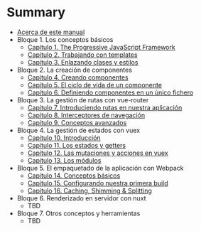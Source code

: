 # Summary

* [Acerca de este manual](README.md)
* Bloque 1. Los conceptos básicos
  * [Capítulo 1. The Progressive JavaScript Framework](introduccion.md)
  * [Capítulo 2. Trabajando con templates](templates.md)
  * [Capítulo 3. Enlazando clases y estilos](estilos.md)
* Bloque 2. La creación de componentes
  * [Capítulo 4. Creando componentes](componentes.md)
  * [Capítulo 5. El ciclo de vida de un componente](ciclo.md)
  * [Capítulo 6. Definiendo componentes en un único fichero](fichero.md)
* Bloque 3. La gestión de rutas con vue-router
  * [Capítulo 7. Introduciendo rutas  en nuestra aplicación](rutas.md)
  * [Capítulo 8. Interceptores de navegación](interceptores.md)
  * [Capítulo 9. Conceptos avanzados](router-avanzado.md)
* Bloque 4. La gestión de estados con vuex
  * [Capítulo 10. Introducción](vuex.md)
  * [Capítulo 11. Los estados y getters](getters.md)
  * [Capítulo 12. Las mutaciones y acciones en vuex](mutaciones.md)
  * [Capítulo 13. Los módulos](módulos.md)
* Bloque 5. El empaquetado de la aplicación con Webpack
  * [Capítulo 14. Conceptos básicos](webpack-basico.md)
  * [Capítulo 15. Configurando nuestra primera build](webpack-avanzado.md)
  * [Capítulo 16. Caching, Shimming & Splitting](webpack-performance.md)
* Bloque 6. Renderizado en servidor con nuxt
  * TBD
* Bloque 7. Otros conceptos y herramientas
  * TBD

